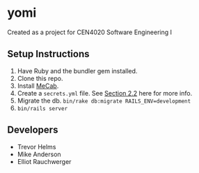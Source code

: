 # yomi
Created as a project for CEN4020 Software Engineering I

Setup Instructions
------------------
1. Have Ruby and the bundler gem installed.
2. Clone this repo.
3. Install [MeCab](http://taku910.github.io/mecab/).
4. Create a `secrets.yml` file. See [Section 2.2](http://guides.rubyonrails.org/4_1_release_notes.html) here for more info.
5. Migrate the db. `bin/rake db:migrate RAILS_ENV=development`
6. `bin/rails server`

Developers
----------
* Trevor Helms
* Mike Anderson
* Elliot Rauchwerger
